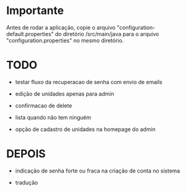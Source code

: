 # Importante

Antes de rodar a aplicação, copie o arquivo "configuration-default.properties" do diretório /src/main/java para o arquivo "configuration.properties" no mesmo diretório.

# TODO

- testar fluxo da recuperacao de senha com envio de emails

- edição de unidades apenas para admin

- confirmacao de delete

- lista quando não tem ninguém

- opção de cadastro de unidades na homepage do admin

# DEPOIS

- indicação de senha forte ou fraca na criação de conta no sistema

- tradução
